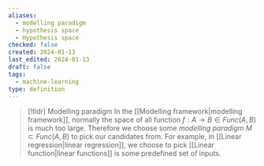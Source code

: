 ```yaml
---
aliases:
  - modelling paradigm
  - hypothesis space
  - Hypothesis space
checked: false
created: 2024-01-13
last_edited: 2024-01-13
draft: false
tags:
  - machine-learning
type: definition
---
```

>[!tldr] Modelling paradigm
>In the [[Modelling framework|modelling framework]], normally the space of all function $f: A \rightarrow B \in Func(A,B)$ is much too large. Therefore we choose some *modelling paradigm* $M \subset Func(A,B)$ to pick our candidates from. For example, in [[Linear regression|linear regression]], we choose to pick [[Linear function|linear functions]] is some predefined set of inputs.

